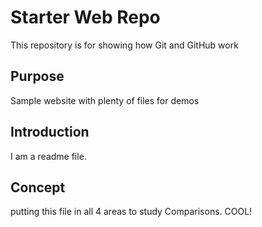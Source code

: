 # Starter Web Repo

This repository is for showing how Git and GitHub work

## Purpose

Sample website with plenty of files for demos

## Introduction
I am a readme file.

## Concept 
putting this file in all 4 areas to study Comparisons. COOL!